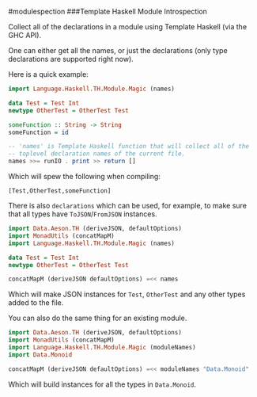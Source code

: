 #modulespection 
###Template Haskell Module Introspection 

Collect all of the declarations in a module using Template Haskell (via the GHC API). 
 
One can either get all the names, or just the declarations (only type declarations
are supported right now).

Here is a quick example:
```haskell 
import Language.Haskell.TH.Module.Magic (names)

data Test = Test Int
newtype OtherTest = OtherTest Test

someFunction :: String -> String
someFunction = id

-- 'names' is Template Haskell function that will collect all of the 
-- toplevel declaration names of the current file.
names >>= runIO . print >> return []
```

Which will spew the following when compiling:

```
[Test,OtherTest,someFunction]
```

There is also `declarations` which can be used, for example, to make sure that all
types have `ToJSON`/`FromJSON` instances. 

```haskell
import Data.Aeson.TH (deriveJSON, defaultOptions)
import MonadUtils (concatMapM)
import Language.Haskell.TH.Module.Magic (names)

data Test = Test Int
newtype OtherTest = OtherTest Test

concatMapM (deriveJSON defaultOptions) =<< names
```

Which will make JSON instances for `Test`, `OtherTest` and any other types
added to the file.

You can also do the same thing for an existing module.

```haskell
import Data.Aeson.TH (deriveJSON, defaultOptions)
import MonadUtils (concatMapM)
import Language.Haskell.TH.Module.Magic (moduleNames)
import Data.Monoid

concatMapM (deriveJSON defaultOptions) =<< moduleNames "Data.Monoid"
```

Which will build instances for all the types in `Data.Monoid`.
